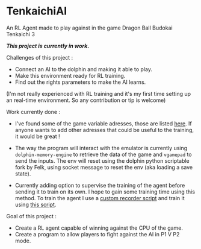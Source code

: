 # TenkaichiAI
An RL Agent made to play against in the game Dragon Ball Budokai Tenkaichi 3

***This project is currently in work.*** 

Challenges of this project : 

- Connect an AI to the dolphin and making it able to play.
- Make this environment ready for RL training.
- Find out the rights parameters to make the AI learns.

(I'm not really experienced with RL training and it's my first time setting up an real-time environment. So any contribution or tip is welcome)



Work currently done : 

- I've found some of the game variable adresses, those are listed [here](https://github.com/HugoM25/TenkaichiAI/blob/main/const.py). If anyone wants to add other adresses that could be useful to the training, it would be great !

- The way the program will interact with the emulator is currently using `dolphin-memory-engine` to retrieve the data of the game and `vgamepad` to send the inputs. The env will reset using the dolphin python scriptable fork by Felk, using socket message to reset the env (aka loading a save state).

- Currently adding option to supervise the training of the agent before sending it to train on its own. I hope to gain some training time using this method. To train the agent I use a [custom recorder script](https://github.com/HugoM25/TenkaichiAI/blob/main/recorder.py) and train it using [this script](https://github.com/HugoM25/TenkaichiAI/blob/main/supervised_train.py).

Goal of this project : 

- Create a RL agent capable of winning against the CPU of the game.
- Create a program to allow players to fight against the AI in P1 V P2 mode.

